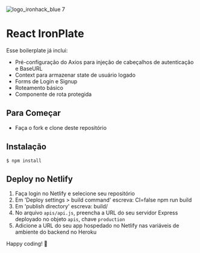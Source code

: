 ![logo_ironhack_blue 7](https://user-images.githubusercontent.com/23629340/40541063-a07a0a8a-601a-11e8-91b5-2f13e4e6b441.png)

# React IronPlate

Esse boilerplate já inclui:

- Pré-configuração do Axios para injeção de cabeçalhos de autenticação e BaseURL
- Context para armazenar state de usuário logado
- Forms de Login e Signup
- Roteamento básico
- Componente de rota protegida

## Para Começar

- Faça o fork e clone deste repositório

## Instalação

```shell
$ npm install
```

## Deploy no Netlify

1. Faça login no Netlify e selecione seu repositório
2. Em 'Deploy settings > build command' escreva: CI=false npm run build
3. Em 'publish directory' escreva: build/
4. No arquivo `apis/api.js`, preencha a URL do seu servidor Express deployado no objeto `apis`, chave `production`
5. Adicione a URL do seu app hospedado no Netlify nas variáveis de ambiente do backend no Heroku

Happy coding! 💙
